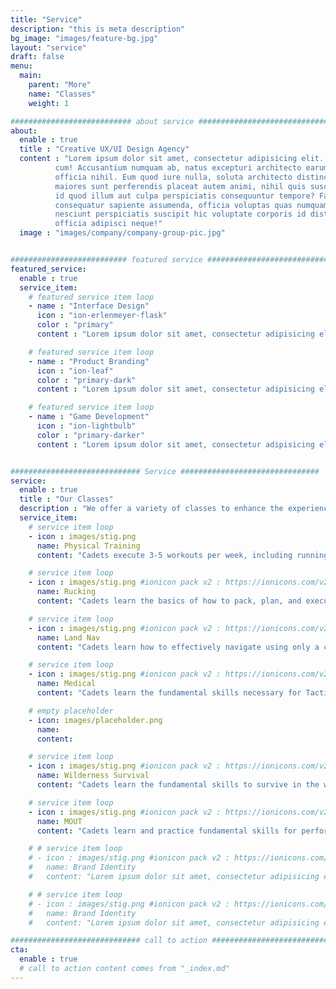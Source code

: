 ```yaml
---
title: "Service"
description: "this is meta description"
bg_image: "images/feature-bg.jpg"
layout: "service"
draft: false
menu:
  main:
    parent: "More"
    name: "Classes"
    weight: 1

########################### about service #############################
about:
  enable : true
  title : "Creative UX/UI Design Agency"
  content : "Lorem ipsum dolor sit amet, consectetur adipisicing elit. Voluptate soluta corporis odit, optio
          cum! Accusantium numquam ab, natus excepturi architecto earum ipsa aliquam, illum, omnis rerum, eveniet
          officia nihil. Eum quod iure nulla, soluta architecto distinctio. Nesciunt odio ullam expedita, neque fugit
          maiores sunt perferendis placeat autem animi, nihil quis suscipit quibusdam ut reiciendis doloribus natus nemo
          id quod illum aut culpa perspiciatis consequuntur tempore? Facilis nam vitae iure quisquam eius harum
          consequatur sapiente assumenda, officia voluptas quas numquam placeat, alias molestias nisi laudantium
          nesciunt perspiciatis suscipit hic voluptate corporis id distinctio earum. Dolor reprehenderit fuga dolore
          officia adipisci neque!"
  image : "images/company/company-group-pic.jpg"


########################## featured service ############################
featured_service:
  enable : true
  service_item:
    # featured service item loop
    - name : "Interface Design"
      icon : "ion-erlenmeyer-flask"
      color : "primary"
      content : "Lorem ipsum dolor sit amet, consectetur adipisicing elit. Saepe enim impedit repudiandae omnis est temporibus."

    # featured service item loop
    - name : "Product Branding"
      icon : "ion-leaf"
      color : "primary-dark"
      content : "Lorem ipsum dolor sit amet, consectetur adipisicing elit. Saepe enim impedit repudiandae omnis est temporibus."

    # featured service item loop
    - name : "Game Development"
      icon : "ion-lightbulb"
      color : "primary-darker"
      content : "Lorem ipsum dolor sit amet, consectetur adipisicing elit. Saepe enim impedit repudiandae omnis est temporibus."


############################# Service ###############################
service:
  enable : true
  title : "Our Classes"
  description : "We offer a variety of classes to enhance the experience of cadets throughout the Detachment"
  service_item:
    # service item loop
    - icon : images/stig.png
      name: Physical Training
      content: "Cadets execute 3-5 workouts per week, including running, swimming, water survival, strength training, and HIIT."

    # service item loop
    - icon : images/stig.png #ionicon pack v2 : https://ionicons.com/v2/
      name: Rucking
      content: "Cadets learn the basics of how to pack, plan, and execute a ruck march."

    # service item loop
    - icon : images/stig.png #ionicon pack v2 : https://ionicons.com/v2/
      name: Land Nav
      content: "Cadets learn how to effectively navigate using only a compass and a map."

    # service item loop
    - icon : images/stig.png #ionicon pack v2 : https://ionicons.com/v2/
      name: Medical
      content: "Cadets learn the fundamental skills necessary for Tactical Combat Casualty Care and First Aid."

    # empty placeholder
    - icon: images/placeholder.png
      name:
      content:

    # service item loop
    - icon : images/stig.png #ionicon pack v2 : https://ionicons.com/v2/
      name: Wilderness Survival
      content: "Cadets learn the fundamental skills to survive in the wilderness with minimal supplies."

    # service item loop
    - icon : images/stig.png #ionicon pack v2 : https://ionicons.com/v2/
      name: MOUT
      content: "Cadets learn and practice fundamental skills for performing Military Operations in Urban Terrain."

    # # service item loop
    # - icon : images/stig.png #ionicon pack v2 : https://ionicons.com/v2/
    #   name: Brand Identity
    #   content: "Lorem ipsum dolor sit amet, consectetur adipisicing elit, sed do eiusmod tempor incididunt ut"

    # # service item loop
    # - icon : images/stig.png #ionicon pack v2 : https://ionicons.com/v2/
    #   name: Brand Identity
    #   content: "Lorem ipsum dolor sit amet, consectetur adipisicing elit, sed do eiusmod tempor incididunt ut"

############################# call to action #################################
cta:
  enable : true
  # call to action content comes from "_index.md"
---
```

